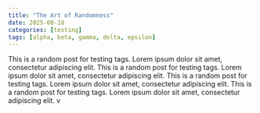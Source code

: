 ```yaml
---
title: "The Art of Randomness"
date: 2025-08-18
categories: [testing]
tags: [alpha, beta, gamma, delta, epsilon]
---
```


This is a random post for testing tags. Lorem ipsum dolor sit amet, consectetur adipiscing elit.
This is a random post for testing tags. Lorem ipsum dolor sit amet, consectetur adipiscing elit.
This is a random post for testing tags. Lorem ipsum dolor sit amet, consectetur adipiscing elit.
This is a random post for testing tags. Lorem ipsum dolor sit amet, consectetur adipiscing elit.
v

